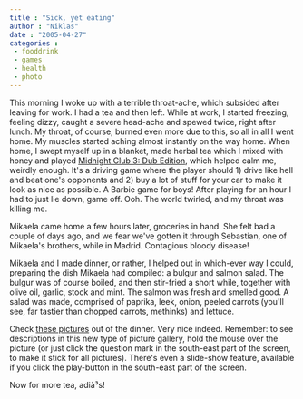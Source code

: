 ```yaml
---
title : "Sick, yet eating"
author : "Niklas"
date : "2005-04-27"
categories : 
 - fooddrink
 - games
 - health
 - photo
---
```


This morning I woke up with a terrible throat-ache, which subsided after leaving for work. I had a tea and then left. While at work, I started freezing, feeling dizzy, caught a severe head-ache and spewed twice, right after lunch. My throat, of course, burned even more due to this, so all in all I went home. My muscles started aching almost instantly on the way home. When home, I swept myself up in a blanket, made herbal tea which I mixed with honey and played [Midnight Club 3: Dub Edition](http://www.rockstargames.com/midnightclub3), which helped calm me, weirdly enough. It's a driving game where the player should 1) drive like hell and beat one's opponents and 2) buy a lot of stuff for your car to make it look as nice as possible. A Barbie game for boys! After playing for an hour I had to just lie down, game off. Ooh. The world twirled, and my throat was killing me.

Mikaela came home a few hours later, groceries in hand. She felt bad a couple of days ago, and we fear we've gotten it through Sebastian, one of Mikaela's brothers, while in Madrid. Contagious bloody disease!

Mikaela and I made dinner, or rather, I helped out in which-ever way I could, preparing the dish Mikaela had compiled: a bulgur and salmon salad. The bulgur was of course boiled, and then stir-fried a short while, together with olive oil, garlic, stock and mint. The salmon was fresh and smelled good. A salad was made, comprised of paprika, leek, onion, peeled carrots (you'll see, far tastier than chopped carrots, methinks) and lettuce.

Check [these pictures](https://niklasblog.com/bilder/2005-04-27) out of the dinner. Very nice indeed. Remember: to see descriptions in this new type of picture gallery, hold the mouse over the picture (or just click the question mark in the south-east part of the screen, to make it stick for all pictures). There's even a slide-show feature, available if you click the play-button in the south-east part of the screen.

Now for more tea, adià³s!

